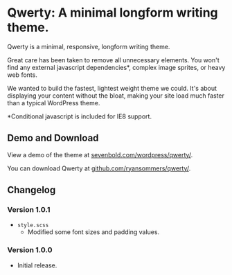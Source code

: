 # Qwerty: A minimal longform writing theme.

Qwerty is a minimal, responsive, longform writing theme. 

Great care has been taken to remove all unnecessary elements. You won't find any external javascript dependencies*, complex image sprites, or heavy web fonts. 

We wanted to build the fastest, lightest weight theme we could. It's about displaying your content without the bloat, making your site load much faster than a typical WordPress theme.

*Conditional javascript is included for IE8 support.

## Demo and Download
View a demo of the theme at [sevenbold.com/wordpress/qwerty/](http://sevenbold.com/wordpress/qwerty/).

You can download Qwerty at [github.com/ryansommers/qwerty/](https://github.com/ryansommers/qwerty/).

## Changelog

### Version 1.0.1
* `style.scss`
  - Modified some font sizes and padding values.

### Version 1.0.0
- Initial release.
